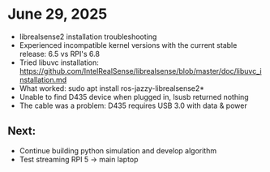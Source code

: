 # June 29, 2025

- librealsense2 installation troubleshooting
- Experienced incompatible kernel versions with the current stable release: 6.5 vs RPI's 6.8
- Tried libuvc installation: https://github.com/IntelRealSense/librealsense/blob/master/doc/libuvc_installation.md
- What worked: sudo apt install ros-jazzy-librealsense2*
- Unable to find D435 device when plugged in, lsusb returned nothing
- The cable was a problem: D435 requires USB 3.0 with data & power
## Next:
- Continue building python simulation and develop algorithm
- Test streaming RPI 5 -> main laptop
